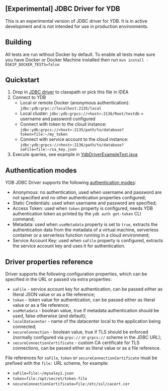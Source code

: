 [Experimental] JDBC Driver for YDB
---
This is an experimental version of JDBC driver for YDB. It is in active development and is not intended for use in production environments.

## Building
All tests are run without Docker by default.
To enable all tests make sure you have Docker or Docker Machine installed then run `mvn install -DSKIP_DOCKER_TESTS=false`

## Quickstart

1) Drop in [JDBC driver](https://github.com/ydb-platform/ydb-jdbc-driver/releases) to classpath or pick this file in IDEA
2) Connect to YDB
   * Local or remote Docker (anonymous authentication): `jdbc:ydb:grpc://localhost:2135/local`
   * Local cluster: `jdbc:ydb:grpcs://<host>:2136/Root/testdb` + username and password configured
   * Connect with token to the cloud instance: `jdbc:ydb:grpcs://<host>:2135/path/to/database?token=file:~/my_token`
   * Connect with service account to the cloud instance: `jdbc:ydb:grpcs://<host>:2136/path/to/database?saFile=file:~/sa_key.json`
3) Execute queries, see example in [YdbDriverExampleTest.java](src/test/java/tech/ydb/jdbc/YdbDriverExampleTest.java)

## Authentication modes

YDB JDBC Driver supports the following [authentication modes](https://ydb.tech/en/docs/reference/ydb-sdk/auth):
* Anonymous: no authentication, used when username and password are not specified and no other authentication properties configured;
* Static Credentials: used when username and password are specified;
* Access Token: used when `token` property is configured, needs YDB authentication token as printed by the `ydb auth get-token` CLI command;
* Metadata: used when `useMetadata` property is set to `true`, extracts the authentication data from the metadata of a virtual machine, serverless container or a serverless function running in a cloud environment;
* Service Account Key: used when `saFile` property is configured, extracts the service account key and uses it for authentication.

## Driver properties reference

Driver supports the following configuration properties, which can be specified in the URL or passed via extra properties:
* `saFile` - service account key for authentication, can be passed either as literal JSON value or as a file reference;
* `token` - token value for authentication, can be passed either as literal value or as a file reference;
* `useMetadata` - boolean value, true if metadata authentication should be used, false otherwise (and default);
* `localDatacenter` - name of the datacenter local to the application being connected;
* `secureConnection` - boolean value, true if TLS should be enforced (normally configured via `grpc://` or `grpcs://` scheme in the JDBC URL);
* `secureConnectionCertificate` - custom CA certificate for TLS connections, can be passed either as literal value or as a file reference.

File references for `saFile`, `token` or `secureConnectionCertificate` must be prefixed with the `file:` URL scheme, for example:
* `saFile=file:~/mysaley1.json`
* `token=file:/opt/secret/token-file`
* `secureConnectionCertificate=file:/etc/ssl/cacert.cer`
